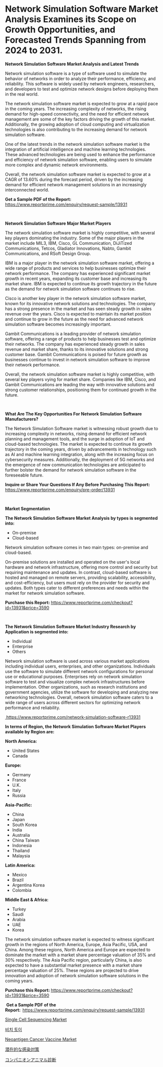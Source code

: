 <p><h1>Network Simulation Software Market Analysis Examines its Scope on Growth Opportunities, and Forecasted Trends Spanning from 2024 to 2031.</h1></p><p><strong>Network Simulation Software Market Analysis and Latest Trends</strong></p>
<p><p>Network simulation software is a type of software used to simulate the behavior of networks in order to analyze their performance, efficiency, and reliability. This software is widely used by network engineers, researchers, and developers to test and optimize network designs before deploying them in the real world.</p><p>The network simulation software market is expected to grow at a rapid pace in the coming years. The increasing complexity of networks, the rising demand for high-speed connectivity, and the need for efficient network management are some of the key factors driving the growth of this market. Additionally, the growing adoption of cloud computing and virtualization technologies is also contributing to the increasing demand for network simulation software.</p><p>One of the latest trends in the network simulation software market is the integration of artificial intelligence and machine learning technologies. These advanced technologies are being used to enhance the performance and efficiency of network simulation software, enabling users to simulate more complex and dynamic network environments.</p><p>Overall, the network simulation software market is expected to grow at a CAGR of 13.60% during the forecast period, driven by the increasing demand for efficient network management solutions in an increasingly interconnected world.</p></p>
<p><strong>Get a Sample PDF of the Report:&nbsp;</strong> <a href="https://www.reportprime.com/enquiry/request-sample/13931">https://www.reportprime.com/enquiry/request-sample/13931</a></p>
<p>&nbsp;</p>
<p><strong>Network Simulation Software Major Market Players</strong></p>
<p><p>The network simulation software market is highly competitive, with several key players dominating the industry. Some of the major players in the market include MIL3, IBM, Cisco, GL Communication, DiJiTized Communications, Tetcos, Gladiator Innovations, Nabto, Gambit Communications, and RSoft Design Group.</p><p>IBM is a major player in the network simulation software market, offering a wide range of products and services to help businesses optimize their network performance. The company has experienced significant market growth in recent years, expanding its customer base and increasing its market share. IBM is expected to continue its growth trajectory in the future as the demand for network simulation software continues to rise.</p><p>Cisco is another key player in the network simulation software market, known for its innovative network solutions and technologies. The company has a strong presence in the market and has seen steady growth in sales revenue over the years. Cisco is expected to maintain its market position and continue to grow in the future as the need for advanced network simulation software becomes increasingly important.</p><p>Gambit Communications is a leading provider of network simulation software, offering a range of products to help businesses test and optimize their networks. The company has experienced steady growth in sales revenue and market share, thanks to its innovative solutions and strong customer base. Gambit Communications is poised for future growth as businesses continue to invest in network simulation software to improve their network performance.</p><p>Overall, the network simulation software market is highly competitive, with several key players vying for market share. Companies like IBM, Cisco, and Gambit Communications are leading the way with innovative solutions and strong customer relationships, positioning them for continued growth in the future.</p></p>
<p>&nbsp;</p>
<p><strong>What Are The Key Opportunities For Network Simulation Software Manufacturers?</strong></p>
<p><p>The Network Simulation Software market is witnessing robust growth due to increasing complexity in networks, rising demand for efficient network planning and management tools, and the surge in adoption of IoT and cloud-based technologies. The market is expected to continue its growth trajectory in the coming years, driven by advancements in technology such as AI and machine learning integration, along with the increasing focus on cybersecurity measures. Additionally, the deployment of 5G networks and the emergence of new communication technologies are anticipated to further bolster the demand for network simulation software in the foreseeable future.</p></p>
<p><strong>Inquire or Share Your Questions If Any Before Purchasing This Report:</strong> <a href="https://www.reportprime.com/enquiry/pre-order/13931">https://www.reportprime.com/enquiry/pre-order/13931</a></p>
<p>&nbsp;</p>
<p><strong>Market Segmentation</strong></p>
<p><strong>The Network Simulation Software Market Analysis by types is segmented into:</strong></p>
<p><ul><li>On-premise</li><li>Cloud-based</li></ul></p>
<p><p>Network simulation software comes in two main types: on-premise and cloud-based. </p><p>On-premise solutions are installed and operated on the user's local hardware and network infrastructure, offering more control and security but requiring maintenance and updates. In contrast, cloud-based software is hosted and managed on remote servers, providing scalability, accessibility, and cost-efficiency, but users must rely on the provider for security and updates. Both types cater to different preferences and needs within the market for network simulation software.</p></p>
<p><strong>Purchase this Report:&nbsp;</strong><a href="https://www.reportprime.com/checkout?id=13931&price=3590">https://www.reportprime.com/checkout?id=13931&price=3590</a></p>
<p>&nbsp;</p>
<p><strong>The Network Simulation Software Market Industry Research by Application is segmented into:</strong></p>
<p><ul><li>Individual</li><li>Enterprise</li><li>Others</li></ul></p>
<p><p>Network simulation software is used across various market applications including individual users, enterprises, and other organizations. Individuals use the software to simulate different network configurations for personal use or educational purposes. Enterprises rely on network simulation software to test and visualize complex network infrastructures before implementation. Other organizations, such as research institutions and government agencies, utilize the software for developing and analyzing new networking technologies. Overall, network simulation software caters to a wide range of users across different sectors for optimizing network performance and reliability.</p></p>
<p><a href="https://www.reportprime.com/network-simulation-software-r13931">&nbsp;https://www.reportprime.com/network-simulation-software-r13931</a></p>
<p><strong>In terms of Region, the Network Simulation Software Market Players available by Region are:</strong></p>
<p>
    <p> <strong> North America: </strong>
        <ul>
            <li>United States</li>
            <li>Canada</li>
        </ul>
        </p> 
    <p> <strong> Europe: </strong>
        <ul>
            <li>Germany</li>
            <li>France</li>
            <li>U.K.</li>
            <li>Italy</li>
            <li>Russia</li>
        </ul>
        </p> 
    <p> <strong> Asia-Pacific: </strong>
        <ul>
            <li>China</li>
            <li>Japan</li>
            <li>South Korea</li>
            <li>India</li>
            <li>Australia</li>
            <li>China Taiwan</li>
            <li>Indonesia</li>
            <li>Thailand</li>
            <li>Malaysia</li>
        </ul>
        </p> 
    <p> <strong> Latin America: </strong>
        <ul>
            <li>Mexico</li>
            <li>Brazil</li>
            <li>Argentina Korea</li>
            <li>Colombia</li>
        </ul>
        </p> 
    <p> <strong> Middle East & Africa: </strong>
        <ul>
            <li>Turkey</li>
            <li>Saudi</li>
            <li>Arabia</li>
            <li>UAE</li>
            <li>Korea</li>
        </ul>
    </p>
    </p>
<p><p>The network simulation software market is expected to witness significant growth in the regions of North America, Europe, Asia Pacific, USA, and China. Among these regions, North America and Europe are expected to dominate the market with a market share percentage valuation of 35% and 30% respectively. The Asia Pacific region, particularly China, is also expected to have a substantial market presence with a market share percentage valuation of 25%. These regions are projected to drive innovation and adoption of network simulation software solutions in the coming years.</p></p>
<p><strong>Purchase this Report: </strong><a href="https://www.reportprime.com/checkout?id=13931&price=3590">https://www.reportprime.com/checkout?id=13931&price=3590</a></p>
<p>&nbsp;<strong>Get a Sample PDF of the Report:&nbsp;&nbsp;</strong><a href="https://www.reportprime.com/enquiry/request-sample/13931">https://www.reportprime.com/enquiry/request-sample/13931</a></p>
<p><strong></strong></p>
<p><p><a href="https://github.com/redneck06/Market-Research-Report-List-3/blob/main/single-cell-sequencing-market.md">Single Cell Sequencing Market</a></p><p><a href="https://github.com/KoleLedner/Market-Research-Report-List-1/blob/main/915915575074.md">비치 토이</a></p><p><a href="https://github.com/peachesmcdowel1/Market-Research-Report-List-2/blob/main/neoantigen-cancer-vaccine-market.md">Neoantigen Cancer Vaccine Market</a></p><p><a href="https://github.com/TatumKoelpin2017/Market-Research-Report-List-1/blob/main/250295080644.md">潜在的な感染対策</a></p><p><a href="https://github.com/WhitneyMurphy1982/Market-Research-Report-List-1/blob/main/448469580645.md">コンパニオンアニマル診断</a></p></p>